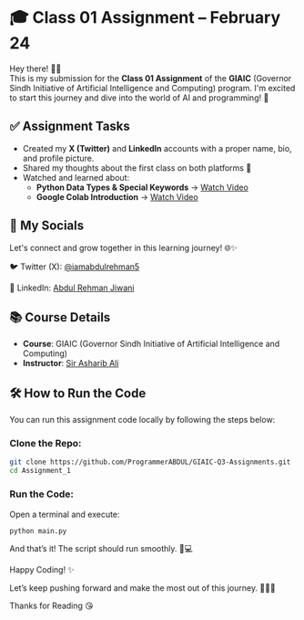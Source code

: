# 🎓 Class 01 Assignment – February 24

Hey there! 👋🏻  
This is my submission for the **Class 01 Assignment** of the **GIAIC** (Governor Sindh Initiative of Artificial Intelligence and Computing) program. I'm excited to start this journey and dive into the world of AI and programming! 🚀

## ✅ Assignment Tasks

- Created my **X (Twitter)** and **LinkedIn** accounts with a proper name, bio, and profile picture.
- Shared my thoughts about the first class on both platforms 📝
- Watched and learned about:
  - **Python Data Types & Special Keywords** → [Watch Video](https://www.youtube.com/watch?v=rKk8XPLysj8)
  - **Google Colab Introduction** → [Watch Video](https://www.youtube.com/watch?v=bP4JRwapoFc)

## 📱 My Socials
Let's connect and grow together in this learning journey! 🌐✨

🐦 Twitter (X): [@iamabdulrehman5](https://x.com/iamabdulrehman5)

💼 LinkedIn: [Abdul Rehman Jiwani](https://pk.linkedin.com/in/abdul-rehman-jiwani)

## 📚 Course Details

- **Course**: GIAIC (Governor Sindh Initiative of Artificial Intelligence and Computing)  
- **Instructor**: [Sir Asharib Ali](https://github.com/AsharibAli)


## 🛠️ How to Run the Code

You can run this assignment code locally by following the steps below:

### **Clone the Repo:**
```bash
git clone https://github.com/ProgrammerABDUL/GIAIC-Q3-Assignments.git
cd Assignment_1
```

### Run the Code:
Open a terminal and execute:

```bash
python main.py
```
And that’s it! The script should run smoothly. 🧠💻

Happy Coding! ✨  

Let’s keep pushing forward and make the most out of this journey. 💪🏻😎

Thanks for Reading 😘